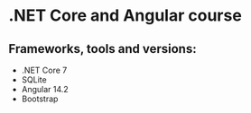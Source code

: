 # .NET Core and Angular course

## Frameworks, tools and versions:
- .NET Core 7
- SQLite
- Angular 14.2
- Bootstrap
